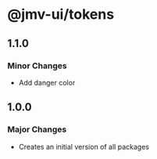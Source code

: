 # @jmv-ui/tokens

## 1.1.0

### Minor Changes

- Add danger color

## 1.0.0

### Major Changes

- Creates an initial version of all packages
